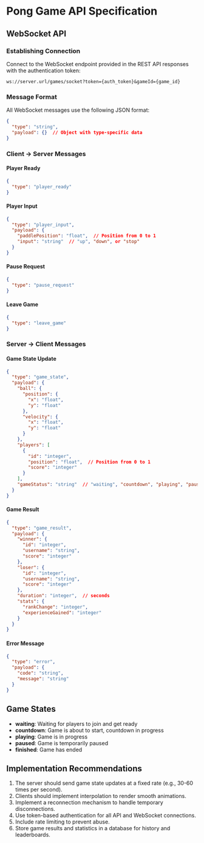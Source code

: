 # Pong Game API Specification

## WebSocket API

### Establishing Connection

Connect to the WebSocket endpoint provided in the REST API responses with the authentication token:

```
ws://server.url/games/socket?token={auth_token}&gameId={game_id}
```

### Message Format

All WebSocket messages use the following JSON format:

```json
{
  "type": "string",
  "payload": {}  // Object with type-specific data
}
```

### Client → Server Messages

#### Player Ready

```json
{
  "type": "player_ready"
}
```

#### Player Input

```json
{
  "type": "player_input",
  "payload": {
    "paddlePosition": "float",  // Position from 0 to 1
    "input": "string"  // "up", "down", or "stop"
  }
}
```

#### Pause Request

```json
{
  "type": "pause_request"
}
```

#### Leave Game

```json
{
  "type": "leave_game"
}
```

### Server → Client Messages

#### Game State Update

```json
{
  "type": "game_state",
  "payload": {
    "ball": {
      "position": {
        "x": "float",
        "y": "float"
      },
      "velocity": {
        "x": "float",
        "y": "float"
      }
    },
    "players": [
      {
        "id": "integer",
        "position": "float",  // Position from 0 to 1
        "score": "integer"
      }
    ],
    "gameStatus": "string"  // "waiting", "countdown", "playing", "paused", "finished"
  }
}
```


#### Game Result

```json
{
  "type": "game_result",
  "payload": {
    "winner": {
      "id": "integer",
      "username": "string",
      "score": "integer"
    },
    "loser": {
      "id": "integer",
      "username": "string",
      "score": "integer"
    },
    "duration": "integer",  // seconds
    "stats": {
      "rankChange": "integer",
      "experienceGained": "integer"
    }
  }
}
```

<!-- #### Chat Message Broadcast

```json
{
  "type": "chat_message",
  "payload": {
    "userId": "integer",
    "username": "string",
    "message": "string",
    "timestamp": "timestamp"
  }
} -->
<!-- ``` -->


<!-- #### Player Disconnected

```json
{
  "type": "player_disconnected",
  "payload": {
    "playerId": "integer",
    "username": "string",
    "reconnectWindow": "integer"  // Seconds to wait for reconnect
  }
}
```

#### Player Reconnected

```json
{
  "type": "player_reconnected",
  "payload": {
    "playerId": "integer",
    "username": "string"
  }
}
``` -->

#### Error Message

```json
{
  "type": "error",
  "payload": {
    "code": "string",
    "message": "string"
  }
}
```

## Game States

- **waiting**: Waiting for players to join and get ready
- **countdown**: Game is about to start, countdown in progress
- **playing**: Game is in progress
- **paused**: Game is temporarily paused
- **finished**: Game has ended

## Implementation Recommendations

1. The server should send game state updates at a fixed rate (e.g., 30-60 times per second).
2. Clients should implement interpolation to render smooth animations.
4. Implement a reconnection mechanism to handle temporary disconnections.
5. Use token-based authentication for all API and WebSocket connections.
6. Include rate limiting to prevent abuse.
7. Store game results and statistics in a database for history and leaderboards.
